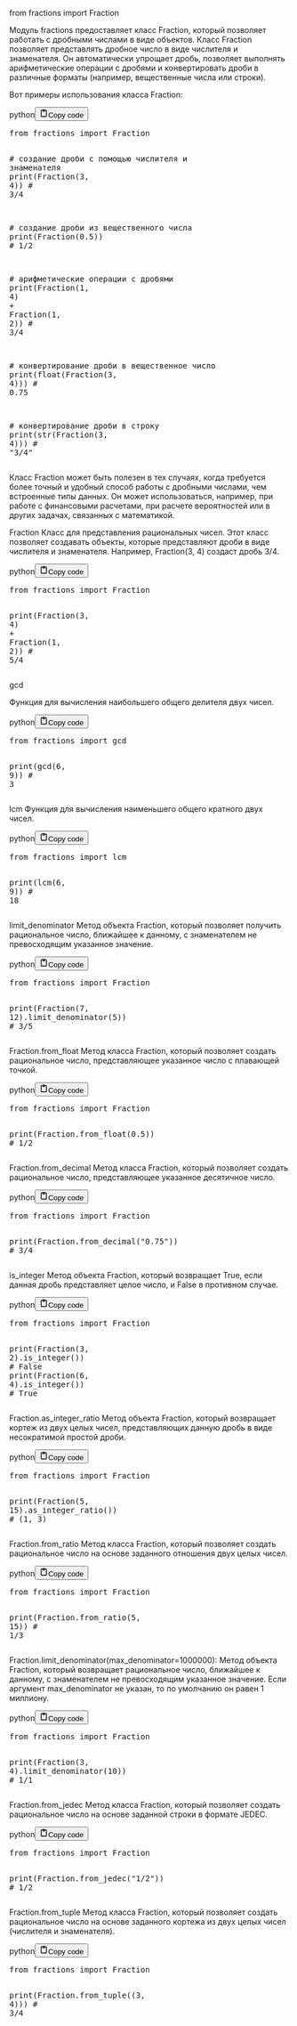 <p>from fractions import Fraction</p>
<p>Модуль fractions предоставляет класс Fraction, который позволяет работать с дробными числами в виде объектов.
Класс Fraction позволяет представлять дробное число в виде числителя и знаменателя.
Он автоматически упрощает дробь, позволяет выполнять арифметические операции с дробями
и конвертировать дроби в различные форматы (например, вещественные числа или строки).</p>
<p>Вот примеры использования класса Fraction:</p>
<div class="code_element"><div class="lang_line"><text>python</text><button class="copy_code_button" onclick="CopyCode(this)"><svg style="width: 1.2em;height: 1.2em;" aria-hidden="true" xmlns="http://www.w3.org/2000/svg" fill="none" viewBox="0 0 24 24"><path stroke="currentColor" stroke-linecap="round" stroke-linejoin="round" stroke-width="2" d="M15 4h3a1 1 0 0 1 1 1v15a1 1 0 0 1-1 1H6a1 1 0 0 1-1-1V5a1 1 0 0 1 1-1h3m0 3h6m-5-4v4h4V3h-4Z"/></svg><text class="unselectable">Copy code</text></button></div><div class="code language-python"><div class="highlight"><pre><span></span><span class="kn">from</span> <span class="nn">fractions</span> <span class="kn">import</span> <span class="n">Fraction</span>

<span class="c1"># создание дроби с помощью числителя и знаменателя</span>
<span class="nb">print</span><span class="p">(</span><span class="n">Fraction</span><span class="p">(</span><span class="mi">3</span><span class="p">,</span> <span class="mi">4</span><span class="p">))</span>    <span class="c1"># 3/4</span>

<span class="c1"># создание дроби из вещественного числа</span>
<span class="nb">print</span><span class="p">(</span><span class="n">Fraction</span><span class="p">(</span><span class="mf">0.5</span><span class="p">))</span>    <span class="c1"># 1/2</span>

<span class="c1"># арифметические операции с дробями</span>
<span class="nb">print</span><span class="p">(</span><span class="n">Fraction</span><span class="p">(</span><span class="mi">1</span><span class="p">,</span> <span class="mi">4</span><span class="p">)</span> <span class="o">+</span> <span class="n">Fraction</span><span class="p">(</span><span class="mi">1</span><span class="p">,</span> <span class="mi">2</span><span class="p">))</span>    <span class="c1"># 3/4</span>

<span class="c1"># конвертирование дроби в вещественное число</span>
<span class="nb">print</span><span class="p">(</span><span class="nb">float</span><span class="p">(</span><span class="n">Fraction</span><span class="p">(</span><span class="mi">3</span><span class="p">,</span> <span class="mi">4</span><span class="p">)))</span>    <span class="c1"># 0.75</span>

<span class="c1"># конвертирование дроби в строку</span>
<span class="nb">print</span><span class="p">(</span><span class="nb">str</span><span class="p">(</span><span class="n">Fraction</span><span class="p">(</span><span class="mi">3</span><span class="p">,</span> <span class="mi">4</span><span class="p">)))</span>    <span class="c1"># &quot;3/4&quot;</span>
</pre></div></div></div>

<p>Класс Fraction может быть полезен в тех случаях, когда требуется более точный
и удобный способ работы с дробными числами, чем встроенные типы данных.
Он может использоваться, например, при работе с финансовыми расчетами,
при расчете вероятностей или в других задачах, связанных с математикой.</p>
<p>Fraction
Класс для представления рациональных чисел.
Этот класс позволяет создавать объекты, которые представляют дроби в виде числителя и знаменателя.
Например, Fraction(3, 4) создаст дробь 3/4.</p>
<div class="code_element"><div class="lang_line"><text>python</text><button class="copy_code_button" onclick="CopyCode(this)"><svg style="width: 1.2em;height: 1.2em;" aria-hidden="true" xmlns="http://www.w3.org/2000/svg" fill="none" viewBox="0 0 24 24"><path stroke="currentColor" stroke-linecap="round" stroke-linejoin="round" stroke-width="2" d="M15 4h3a1 1 0 0 1 1 1v15a1 1 0 0 1-1 1H6a1 1 0 0 1-1-1V5a1 1 0 0 1 1-1h3m0 3h6m-5-4v4h4V3h-4Z"/></svg><text class="unselectable">Copy code</text></button></div><div class="code language-python"><div class="highlight"><pre><span></span><span class="kn">from</span> <span class="nn">fractions</span> <span class="kn">import</span> <span class="n">Fraction</span>

<span class="nb">print</span><span class="p">(</span><span class="n">Fraction</span><span class="p">(</span><span class="mi">3</span><span class="p">,</span> <span class="mi">4</span><span class="p">)</span> <span class="o">+</span> <span class="n">Fraction</span><span class="p">(</span><span class="mi">1</span><span class="p">,</span> <span class="mi">2</span><span class="p">))</span>  <span class="c1"># 5/4</span>
</pre></div></div></div>

<p>gcd</p>
<p>Функция для вычисления наибольшего общего делителя двух чисел.</p>
<div class="code_element"><div class="lang_line"><text>python</text><button class="copy_code_button" onclick="CopyCode(this)"><svg style="width: 1.2em;height: 1.2em;" aria-hidden="true" xmlns="http://www.w3.org/2000/svg" fill="none" viewBox="0 0 24 24"><path stroke="currentColor" stroke-linecap="round" stroke-linejoin="round" stroke-width="2" d="M15 4h3a1 1 0 0 1 1 1v15a1 1 0 0 1-1 1H6a1 1 0 0 1-1-1V5a1 1 0 0 1 1-1h3m0 3h6m-5-4v4h4V3h-4Z"/></svg><text class="unselectable">Copy code</text></button></div><div class="code language-python"><div class="highlight"><pre><span></span><span class="kn">from</span> <span class="nn">fractions</span> <span class="kn">import</span> <span class="n">gcd</span>

<span class="nb">print</span><span class="p">(</span><span class="n">gcd</span><span class="p">(</span><span class="mi">6</span><span class="p">,</span> <span class="mi">9</span><span class="p">))</span>  <span class="c1"># 3</span>
</pre></div></div></div>

<p>lcm
Функция для вычисления наименьшего общего кратного двух чисел.</p>
<div class="code_element"><div class="lang_line"><text>python</text><button class="copy_code_button" onclick="CopyCode(this)"><svg style="width: 1.2em;height: 1.2em;" aria-hidden="true" xmlns="http://www.w3.org/2000/svg" fill="none" viewBox="0 0 24 24"><path stroke="currentColor" stroke-linecap="round" stroke-linejoin="round" stroke-width="2" d="M15 4h3a1 1 0 0 1 1 1v15a1 1 0 0 1-1 1H6a1 1 0 0 1-1-1V5a1 1 0 0 1 1-1h3m0 3h6m-5-4v4h4V3h-4Z"/></svg><text class="unselectable">Copy code</text></button></div><div class="code language-python"><div class="highlight"><pre><span></span><span class="kn">from</span> <span class="nn">fractions</span> <span class="kn">import</span> <span class="n">lcm</span>

<span class="nb">print</span><span class="p">(</span><span class="n">lcm</span><span class="p">(</span><span class="mi">6</span><span class="p">,</span> <span class="mi">9</span><span class="p">))</span>  <span class="c1"># 18</span>
</pre></div></div></div>

<p>limit_denominator
Метод объекта Fraction, который позволяет получить рациональное число,
ближайшее к данному, с знаменателем не превосходящим указанное значение.</p>
<div class="code_element"><div class="lang_line"><text>python</text><button class="copy_code_button" onclick="CopyCode(this)"><svg style="width: 1.2em;height: 1.2em;" aria-hidden="true" xmlns="http://www.w3.org/2000/svg" fill="none" viewBox="0 0 24 24"><path stroke="currentColor" stroke-linecap="round" stroke-linejoin="round" stroke-width="2" d="M15 4h3a1 1 0 0 1 1 1v15a1 1 0 0 1-1 1H6a1 1 0 0 1-1-1V5a1 1 0 0 1 1-1h3m0 3h6m-5-4v4h4V3h-4Z"/></svg><text class="unselectable">Copy code</text></button></div><div class="code language-python"><div class="highlight"><pre><span></span><span class="kn">from</span> <span class="nn">fractions</span> <span class="kn">import</span> <span class="n">Fraction</span>

<span class="nb">print</span><span class="p">(</span><span class="n">Fraction</span><span class="p">(</span><span class="mi">7</span><span class="p">,</span> <span class="mi">12</span><span class="p">)</span><span class="o">.</span><span class="n">limit_denominator</span><span class="p">(</span><span class="mi">5</span><span class="p">))</span>  <span class="c1"># 3/5</span>
</pre></div></div></div>

<p>Fraction.from_float
Метод класса Fraction, который позволяет создать рациональное число,
представляющее указанное число с плавающей точкой.</p>
<div class="code_element"><div class="lang_line"><text>python</text><button class="copy_code_button" onclick="CopyCode(this)"><svg style="width: 1.2em;height: 1.2em;" aria-hidden="true" xmlns="http://www.w3.org/2000/svg" fill="none" viewBox="0 0 24 24"><path stroke="currentColor" stroke-linecap="round" stroke-linejoin="round" stroke-width="2" d="M15 4h3a1 1 0 0 1 1 1v15a1 1 0 0 1-1 1H6a1 1 0 0 1-1-1V5a1 1 0 0 1 1-1h3m0 3h6m-5-4v4h4V3h-4Z"/></svg><text class="unselectable">Copy code</text></button></div><div class="code language-python"><div class="highlight"><pre><span></span><span class="kn">from</span> <span class="nn">fractions</span> <span class="kn">import</span> <span class="n">Fraction</span>

<span class="nb">print</span><span class="p">(</span><span class="n">Fraction</span><span class="o">.</span><span class="n">from_float</span><span class="p">(</span><span class="mf">0.5</span><span class="p">))</span>  <span class="c1"># 1/2</span>
</pre></div></div></div>

<p>Fraction.from_decimal
Метод класса Fraction, который позволяет создать рациональное число, представляющее указанное десятичное число.</p>
<div class="code_element"><div class="lang_line"><text>python</text><button class="copy_code_button" onclick="CopyCode(this)"><svg style="width: 1.2em;height: 1.2em;" aria-hidden="true" xmlns="http://www.w3.org/2000/svg" fill="none" viewBox="0 0 24 24"><path stroke="currentColor" stroke-linecap="round" stroke-linejoin="round" stroke-width="2" d="M15 4h3a1 1 0 0 1 1 1v15a1 1 0 0 1-1 1H6a1 1 0 0 1-1-1V5a1 1 0 0 1 1-1h3m0 3h6m-5-4v4h4V3h-4Z"/></svg><text class="unselectable">Copy code</text></button></div><div class="code language-python"><div class="highlight"><pre><span></span><span class="kn">from</span> <span class="nn">fractions</span> <span class="kn">import</span> <span class="n">Fraction</span>

<span class="nb">print</span><span class="p">(</span><span class="n">Fraction</span><span class="o">.</span><span class="n">from_decimal</span><span class="p">(</span><span class="s2">&quot;0.75&quot;</span><span class="p">))</span>  <span class="c1"># 3/4</span>
</pre></div></div></div>

<p>is_integer
Метод объекта Fraction, который возвращает True, если данная дробь представляет целое число, и False в противном случае.</p>
<div class="code_element"><div class="lang_line"><text>python</text><button class="copy_code_button" onclick="CopyCode(this)"><svg style="width: 1.2em;height: 1.2em;" aria-hidden="true" xmlns="http://www.w3.org/2000/svg" fill="none" viewBox="0 0 24 24"><path stroke="currentColor" stroke-linecap="round" stroke-linejoin="round" stroke-width="2" d="M15 4h3a1 1 0 0 1 1 1v15a1 1 0 0 1-1 1H6a1 1 0 0 1-1-1V5a1 1 0 0 1 1-1h3m0 3h6m-5-4v4h4V3h-4Z"/></svg><text class="unselectable">Copy code</text></button></div><div class="code language-python"><div class="highlight"><pre><span></span><span class="kn">from</span> <span class="nn">fractions</span> <span class="kn">import</span> <span class="n">Fraction</span>

<span class="nb">print</span><span class="p">(</span><span class="n">Fraction</span><span class="p">(</span><span class="mi">3</span><span class="p">,</span> <span class="mi">2</span><span class="p">)</span><span class="o">.</span><span class="n">is_integer</span><span class="p">())</span>  <span class="c1"># False</span>
<span class="nb">print</span><span class="p">(</span><span class="n">Fraction</span><span class="p">(</span><span class="mi">6</span><span class="p">,</span> <span class="mi">4</span><span class="p">)</span><span class="o">.</span><span class="n">is_integer</span><span class="p">())</span>  <span class="c1"># True</span>
</pre></div></div></div>

<p>Fraction.as_integer_ratio
Метод объекта Fraction, который возвращает кортеж из двух целых чисел,
представляющих данную дробь в виде несократимой простой дроби.</p>
<div class="code_element"><div class="lang_line"><text>python</text><button class="copy_code_button" onclick="CopyCode(this)"><svg style="width: 1.2em;height: 1.2em;" aria-hidden="true" xmlns="http://www.w3.org/2000/svg" fill="none" viewBox="0 0 24 24"><path stroke="currentColor" stroke-linecap="round" stroke-linejoin="round" stroke-width="2" d="M15 4h3a1 1 0 0 1 1 1v15a1 1 0 0 1-1 1H6a1 1 0 0 1-1-1V5a1 1 0 0 1 1-1h3m0 3h6m-5-4v4h4V3h-4Z"/></svg><text class="unselectable">Copy code</text></button></div><div class="code language-python"><div class="highlight"><pre><span></span><span class="kn">from</span> <span class="nn">fractions</span> <span class="kn">import</span> <span class="n">Fraction</span>

<span class="nb">print</span><span class="p">(</span><span class="n">Fraction</span><span class="p">(</span><span class="mi">5</span><span class="p">,</span> <span class="mi">15</span><span class="p">)</span><span class="o">.</span><span class="n">as_integer_ratio</span><span class="p">())</span>  <span class="c1"># (1, 3)</span>
</pre></div></div></div>

<p>Fraction.from_ratio
Метод класса Fraction, который позволяет создать рациональное число на основе заданного отношения двух целых чисел.</p>
<div class="code_element"><div class="lang_line"><text>python</text><button class="copy_code_button" onclick="CopyCode(this)"><svg style="width: 1.2em;height: 1.2em;" aria-hidden="true" xmlns="http://www.w3.org/2000/svg" fill="none" viewBox="0 0 24 24"><path stroke="currentColor" stroke-linecap="round" stroke-linejoin="round" stroke-width="2" d="M15 4h3a1 1 0 0 1 1 1v15a1 1 0 0 1-1 1H6a1 1 0 0 1-1-1V5a1 1 0 0 1 1-1h3m0 3h6m-5-4v4h4V3h-4Z"/></svg><text class="unselectable">Copy code</text></button></div><div class="code language-python"><div class="highlight"><pre><span></span><span class="kn">from</span> <span class="nn">fractions</span> <span class="kn">import</span> <span class="n">Fraction</span>

<span class="nb">print</span><span class="p">(</span><span class="n">Fraction</span><span class="o">.</span><span class="n">from_ratio</span><span class="p">(</span><span class="mi">5</span><span class="p">,</span> <span class="mi">15</span><span class="p">))</span>  <span class="c1"># 1/3</span>
</pre></div></div></div>

<p>Fraction.limit_denominator(max_denominator=1000000):
Метод объекта Fraction, который возвращает рациональное число, ближайшее к данному,
с знаменателем не превосходящим указанное значение.
Если аргумент max_denominator не указан, то по умолчанию он равен 1 миллиону.</p>
<div class="code_element"><div class="lang_line"><text>python</text><button class="copy_code_button" onclick="CopyCode(this)"><svg style="width: 1.2em;height: 1.2em;" aria-hidden="true" xmlns="http://www.w3.org/2000/svg" fill="none" viewBox="0 0 24 24"><path stroke="currentColor" stroke-linecap="round" stroke-linejoin="round" stroke-width="2" d="M15 4h3a1 1 0 0 1 1 1v15a1 1 0 0 1-1 1H6a1 1 0 0 1-1-1V5a1 1 0 0 1 1-1h3m0 3h6m-5-4v4h4V3h-4Z"/></svg><text class="unselectable">Copy code</text></button></div><div class="code language-python"><div class="highlight"><pre><span></span><span class="kn">from</span> <span class="nn">fractions</span> <span class="kn">import</span> <span class="n">Fraction</span>

<span class="nb">print</span><span class="p">(</span><span class="n">Fraction</span><span class="p">(</span><span class="mi">3</span><span class="p">,</span> <span class="mi">4</span><span class="p">)</span><span class="o">.</span><span class="n">limit_denominator</span><span class="p">(</span><span class="mi">10</span><span class="p">))</span>  <span class="c1"># 1/1</span>
</pre></div></div></div>

<p>Fraction.from_jedec
Метод класса Fraction, который позволяет создать рациональное число на основе заданной строки в формате JEDEC.</p>
<div class="code_element"><div class="lang_line"><text>python</text><button class="copy_code_button" onclick="CopyCode(this)"><svg style="width: 1.2em;height: 1.2em;" aria-hidden="true" xmlns="http://www.w3.org/2000/svg" fill="none" viewBox="0 0 24 24"><path stroke="currentColor" stroke-linecap="round" stroke-linejoin="round" stroke-width="2" d="M15 4h3a1 1 0 0 1 1 1v15a1 1 0 0 1-1 1H6a1 1 0 0 1-1-1V5a1 1 0 0 1 1-1h3m0 3h6m-5-4v4h4V3h-4Z"/></svg><text class="unselectable">Copy code</text></button></div><div class="code language-python"><div class="highlight"><pre><span></span><span class="kn">from</span> <span class="nn">fractions</span> <span class="kn">import</span> <span class="n">Fraction</span>

<span class="nb">print</span><span class="p">(</span><span class="n">Fraction</span><span class="o">.</span><span class="n">from_jedec</span><span class="p">(</span><span class="s2">&quot;1/2&quot;</span><span class="p">))</span>  <span class="c1"># 1/2</span>
</pre></div></div></div>

<p>Fraction.from_tuple
Метод класса Fraction, который позволяет создать рациональное число на основе заданного кортежа из двух целых чисел (числителя и знаменателя).</p>
<div class="code_element"><div class="lang_line"><text>python</text><button class="copy_code_button" onclick="CopyCode(this)"><svg style="width: 1.2em;height: 1.2em;" aria-hidden="true" xmlns="http://www.w3.org/2000/svg" fill="none" viewBox="0 0 24 24"><path stroke="currentColor" stroke-linecap="round" stroke-linejoin="round" stroke-width="2" d="M15 4h3a1 1 0 0 1 1 1v15a1 1 0 0 1-1 1H6a1 1 0 0 1-1-1V5a1 1 0 0 1 1-1h3m0 3h6m-5-4v4h4V3h-4Z"/></svg><text class="unselectable">Copy code</text></button></div><div class="code language-python"><div class="highlight"><pre><span></span><span class="kn">from</span> <span class="nn">fractions</span> <span class="kn">import</span> <span class="n">Fraction</span>

<span class="nb">print</span><span class="p">(</span><span class="n">Fraction</span><span class="o">.</span><span class="n">from_tuple</span><span class="p">((</span><span class="mi">3</span><span class="p">,</span> <span class="mi">4</span><span class="p">)))</span>  <span class="c1"># 3/4</span>
</pre></div></div></div>